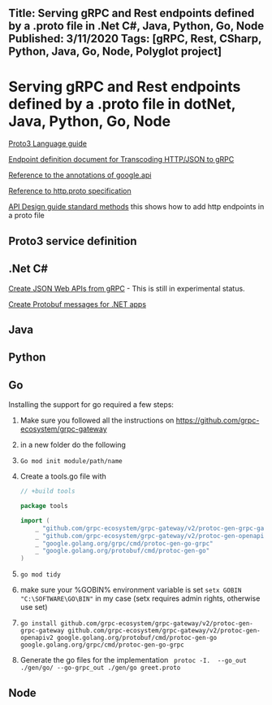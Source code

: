 Title: Serving gRPC and Rest endpoints defined by a .proto file in .Net C#, Java, Python, Go, Node
Published: 3/11/2020
Tags: [gRPC, Rest, CSharp, Python, Java, Go, Node, Polyglot project] 
---

# Serving gRPC and Rest endpoints defined by a .proto file in dotNet, Java, Python, Go, Node

[Proto3 Language guide](https://developers.google.com/protocol-buffers/docs/proto3)

[Endpoint definition document for Transcoding HTTP/JSON to gRPC ](https://cloud.google.com/endpoints/docs/grpc/transcoding)

[Reference to the annotations of google.api](https://github.com/googleapis/googleapis/blob/9a10f6ec3d9193ae8b2971c3d2336320c5c188ff/google/api/annotations.proto)

[Reference to http.proto specification ](https://github.com/googleapis/googleapis/blob/ca1372c6d7bcb199638ebfdb40d2b2660bab7b88/google/api/http.proto)

[API Design guide standard methods](https://cloud.google.com/apis/design/standard_methods) this shows how to add http endpoints in a proto file

## Proto3 service definition


## .Net C#

[Create JSON Web APIs from gRPC](https://docs.microsoft.com/en-us/aspnet/core/grpc/httpapi?view=aspnetcore-3.1) - This is still in experimental status. 

[Create Protobuf messages for .NET apps](https://docs.microsoft.com/en-us/aspnet/core/grpc/protobuf?view=aspnetcore-3.1)

## Java

## Python

## Go 

Installing the support for go required a few steps: 
1) Make sure you followed all the instructions on https://github.com/grpc-ecosystem/grpc-gateway 
1) in a new folder do the following
1) ```Go mod init module/path/name```
1) Create a tools.go file with 
    ```go 
    // +build tools

    package tools

    import (
        _ "github.com/grpc-ecosystem/grpc-gateway/v2/protoc-gen-grpc-gateway"
        _ "github.com/grpc-ecosystem/grpc-gateway/v2/protoc-gen-openapiv2"
        _ "google.golang.org/grpc/cmd/protoc-gen-go-grpc"
        _ "google.golang.org/protobuf/cmd/protoc-gen-go"
    )
    ``` 

1) ```go mod tidy```
1) make sure your %GOBIN% environment variable is set ```setx GOBIN "C:\SOFTWARE\GO\BIN"``` in my case (setx requires admin rights, otherwise use set)
1) ```go install github.com/grpc-ecosystem/grpc-gateway/v2/protoc-gen-grpc-gateway github.com/grpc-ecosystem/grpc-gateway/v2/protoc-gen-openapiv2 google.golang.org/protobuf/cmd/protoc-gen-go google.golang.org/grpc/cmd/protoc-gen-go-grpc```
1) Generate the go files for the implementation  ``` protoc -I.  --go_out ./gen/go/ --go-grpc_out ./gen/go greet.proto```

## Node

